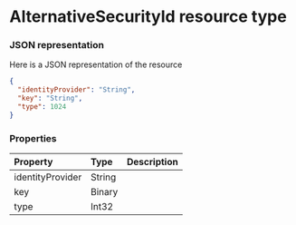 # AlternativeSecurityId resource type



### JSON representation

Here is a JSON representation of the resource

```json
{
  "identityProvider": "String",
  "key": "String",
  "type": 1024
}

```
### Properties
| Property	   | Type	|Description|
|:---------------|:--------|:----------|
|identityProvider|String||
|key|Binary||
|type|Int32||

<!-- uuid: 3bd008af-ef93-484d-9257-92de5103e4a3
2015-10-09 15:58:16 UTC -->